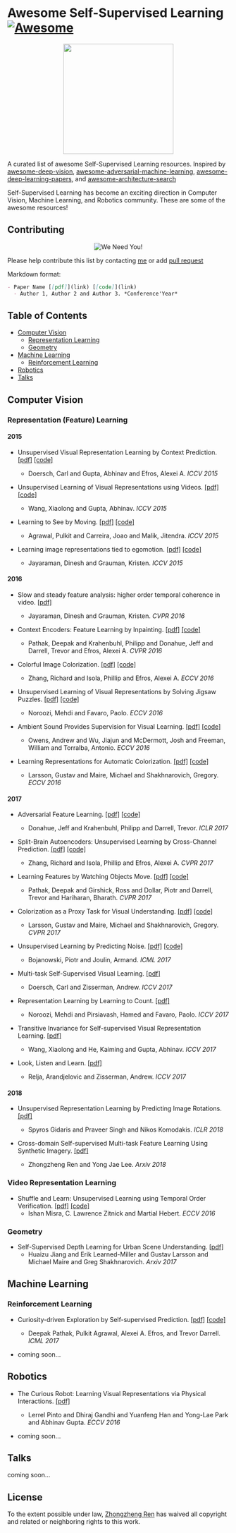 # Awesome Self-Supervised Learning[![Awesome](https://awesome.re/badge.svg)](https://awesome.re)

<p align="center">
  <img width="250" src="https://camo.githubusercontent.com/1131548cf666e1150ebd2a52f44776d539f06324/68747470733a2f2f63646e2e7261776769742e636f6d2f73696e647265736f726875732f617765736f6d652f6d61737465722f6d656469612f6c6f676f2e737667" "Awesome!">
</p>

A curated list of awesome Self-Supervised Learning resources. Inspired by [awesome-deep-vision](https://github.com/kjw0612/awesome-deep-vision), [awesome-adversarial-machine-learning](https://github.com/yenchenlin/awesome-adversarial-machine-learning), [awesome-deep-learning-papers](https://github.com/terryum/awesome-deep-learning-papers), and [awesome-architecture-search](https://github.com/markdtw/awesome-architecture-search)

Self-Supervised Learning has become an exciting direction in Computer Vision, Machine Learning, and Robotics community. These are some of the awesome resources! 

## Contributing
<p align="center">
  <img src="http://cdn1.sportngin.com/attachments/news_article/7269/5172/needyou_small.jpg" alt="We Need You!">
</p>

Please help contribute this list by contacting [me](https://jason718.github.io/) or add [pull request](https://github.com/jason718/Awesome-Self-Supervised-Learning/pulls)

Markdown format:
```markdown
- Paper Name [[pdf]](link) [[code]](link)
  - Author 1, Author 2 and Author 3. *Conference'Year*
```

## Table of Contents
- [Computer Vision](#computer-vision)
  - [Representation Learning](#represeantation-learning)
  - [Geometry](#geometry)
- [Machine Learning](#machine-leanring)
  - [Reinforcement Learning](#reinforcement-learning)
- [Robotics](#robotics)  
- [Talks](#talks)

## Computer Vision
### Representation (Feature) Learning
#### 2015
- Unsupervised Visual Representation Learning by Context Prediction. [[pdf]](https://arxiv.org/abs/1505.05192) [[code]](http://graphics.cs.cmu.edu/projects/deepContext/)
  - Doersch, Carl and Gupta, Abhinav and Efros, Alexei A. *ICCV 2015*

- Unsupervised Learning of Visual Representations using Videos. [[pdf]](http://www.cs.cmu.edu/~xiaolonw/papers/unsupervised_video.pdf) [[code]](http://www.cs.cmu.edu/~xiaolonw/unsupervise.html)
  - Wang, Xiaolong and Gupta, Abhinav. *ICCV 2015*

- Learning to See by Moving.  [[pdf]](http://arxiv.org/abs/1505.01596) [[code]](https://people.eecs.berkeley.edu/~pulkitag/lsm/lsm.html)
  - Agrawal, Pulkit and Carreira, Joao and Malik, Jitendra. *ICCV 2015*

- Learning image representations tied to egomotion. [[pdf]](http://vision.cs.utexas.edu/projects/egoequiv/ijcv_bestpaper_specialissue_egoequiv.pdf) [[code]](http://vision.cs.utexas.edu/projects/egoequiv/)
  - Jayaraman, Dinesh and Grauman, Kristen. *ICCV 2015*

#### 2016
- Slow and steady feature analysis: higher order temporal coherence in video. [[pdf]](http://vision.cs.utexas.edu/projects/slowsteady/cvpr16.pdf)
   - Jayaraman, Dinesh and Grauman, Kristen. *CVPR 2016*

- Context Encoders: Feature Learning by Inpainting. [[pdf]](https://people.eecs.berkeley.edu/~pathak/papers/cvpr16.pdf) [[code]](https://people.eecs.berkeley.edu/~pathak/context_encoder/)
  - Pathak, Deepak and  Krahenbuhl, Philipp and Donahue, Jeff and Darrell, Trevor and Efros, Alexei A. *CVPR 2016*

- Colorful Image Colorization. [[pdf]](https://arxiv.org/abs/1603.08511) [[code]](http://richzhang.github.io/colorization/)
  - Zhang, Richard and Isola, Phillip and Efros, Alexei A. *ECCV 2016*

- Unsupervised Learning of Visual Representations by Solving Jigsaw Puzzles. [[pdf]](http://arxiv.org/abs/1603.09246) [[code]](http://www.cvg.unibe.ch/research/JigsawPuzzleSolver.html)
  - Noroozi, Mehdi and Favaro, Paolo. *ECCV 2016*

- Ambient Sound Provides Supervision for Visual Learning. [[pdf]](http://arxiv.org/pdf/1608.07017) [[code]](http://andrewowens.com/ambient/index.html)
  - Owens, Andrew and Wu, Jiajun and McDermott, Josh and Freeman, William and Torralba, Antonio. *ECCV 2016*

- Learning Representations for Automatic Colorization. [[pdf]](http://arxiv.org/pdf/1603.06668.pdf) [[code]](http://people.cs.uchicago.edu/~larsson/colorization/)
  - Larsson, Gustav and Maire, Michael and Shakhnarovich, Gregory. *ECCV 2016*

#### 2017
- Adversarial Feature Learning. [[pdf]](https://arxiv.org/pdf/1605.09782.pdf) [[code]](https://github.com/jeffdonahue/bigan)
  - Donahue, Jeff and Krahenbuhl, Philipp and Darrell, Trevor. *ICLR 2017*

- Split-Brain Autoencoders: Unsupervised Learning by Cross-Channel Prediction. [[pdf]](https://arxiv.org/abs/1611.09842) [[code]](https://github.com/richzhang/splitbrainauto)
  - Zhang, Richard and Isola, Phillip and Efros, Alexei A. *CVPR 2017*

- Learning Features by Watching Objects Move. [[pdf]](https://people.eecs.berkeley.edu/~pathak/papers/cvpr17.pdf) [[code]](https://people.eecs.berkeley.edu/~pathak/unsupervised_video/)
  - Pathak, Deepak and Girshick, Ross and Dollar, Piotr and  Darrell, Trevor and Hariharan, Bharath. *CVPR 2017*
  
- Colorization as a Proxy Task for Visual Understanding. [[pdf]](http://arxiv.org/abs/1703.04044) [[code]](http://people.cs.uchicago.edu/~larsson/color-proxy/)
  - Larsson, Gustav and Maire, Michael and Shakhnarovich, Gregory. *CVPR 2017*

- Unsupervised Learning by Predicting Noise. [[pdf]](https://arxiv.org/abs/1704.05310) [[code]](https://github.com/facebookresearch/noise-as-targets)
  - Bojanowski, Piotr and Joulin, Armand. *ICML 2017*

- Multi-task Self-Supervised Visual Learning. [[pdf]](https://arxiv.org/abs/1708.07860)
  - Doersch, Carl and Zisserman, Andrew. *ICCV 2017*

- Representation Learning by Learning to Count. [[pdf]](https://openreview.net/forum?id=S1v4N2l0-)
  - Noroozi, Mehdi and Pirsiavash, Hamed and Favaro, Paolo. *ICCV 2017*

- Transitive Invariance for Self-supervised Visual Representation Learning. [[pdf]](https://arxiv.org/pdf/1708.02901.pdf)
  - Wang, Xiaolong and He, Kaiming and Gupta, Abhinav. *ICCV 2017*

- Look, Listen and Learn.  [[pdf]](https://arxiv.org/pdf/1705.08168.pdf)
  - Relja, Arandjelovic and Zisserman, Andrew. *ICCV 2017*

#### 2018
- Unsupervised Representation Learning by Predicting Image Rotations. [[pdf]](https://openreview.net/forum?id=S1v4N2l0-)
  - Spyros Gidaris and Praveer Singh and Nikos Komodakis. *ICLR 2018*

- Cross-domain Self-supervised Multi-task Feature Learning Using Synthetic Imagery. [[pdf]](https://arxiv.org/abs/1711.09082)
  - Zhongzheng Ren and Yong Jae Lee. *Arxiv 2018*

### Video Representation Learning
- Shuffle and Learn: Unsupervised Learning using Temporal Order Verification. [[pdf]](http://arxiv.org/abs/1603.08561) [[code]](https://github.com/imisra/shuffle-tuple)
  - Ishan Misra, C. Lawrence Zitnick and Martial Hebert. *ECCV 2016*

### Geometry
- Self-Supervised Depth Learning for Urban Scene Understanding. [[pdf]](https://arxiv.org/abs/1712.04850)
  - Huaizu Jiang and Erik Learned-Miller and Gustav Larsson and Michael Maire and Greg Shakhnarovich. *Arxiv 2017*


## Machine Learning
### Reinforcement Learning
- Curiosity-driven Exploration by Self-supervised Prediction. [[pdf]](http://pathak22.github.io/noreward-rl/resources/icml17.pdf) [[code]](https://pathak22.github.io/noreward-rl/index.html#sourceCode)
  - Deepak Pathak, Pulkit Agrawal, Alexei A. Efros, and Trevor Darrell. *ICML 2017*

- coming soon...

## Robotics
- The Curious Robot: Learning Visual Representations via Physical Interactions. [[pdf]](https://arxiv.org/pdf/1604.01360v2)
  - Lerrel Pinto and Dhiraj Gandhi and Yuanfeng Han and Yong-Lae Park and Abhinav Gupta. *ECCV 2016*

- coming soon...

## Talks
coming soon...

## License
To the extent possible under law, [Zhongzheng Ren](https://jason718.github.io/) has waived all copyright and related or neighboring rights to this work.
